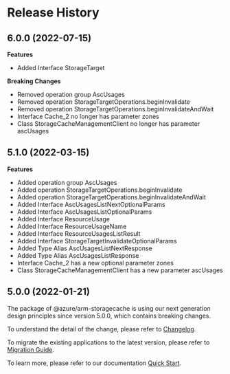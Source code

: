 # Release History
    
## 6.0.0 (2022-07-15)
    
**Features**

  - Added Interface StorageTarget

**Breaking Changes**

  - Removed operation group AscUsages
  - Removed operation StorageTargetOperations.beginInvalidate
  - Removed operation StorageTargetOperations.beginInvalidateAndWait
  - Interface Cache_2 no longer has parameter zones
  - Class StorageCacheManagementClient no longer has parameter ascUsages
    
    
## 5.1.0 (2022-03-15)
    
**Features**

  - Added operation group AscUsages
  - Added operation StorageTargetOperations.beginInvalidate
  - Added operation StorageTargetOperations.beginInvalidateAndWait
  - Added Interface AscUsagesListNextOptionalParams
  - Added Interface AscUsagesListOptionalParams
  - Added Interface ResourceUsage
  - Added Interface ResourceUsageName
  - Added Interface ResourceUsagesListResult
  - Added Interface StorageTargetInvalidateOptionalParams
  - Added Type Alias AscUsagesListNextResponse
  - Added Type Alias AscUsagesListResponse
  - Interface Cache_2 has a new optional parameter zones
  - Class StorageCacheManagementClient has a new parameter ascUsages
    
    
## 5.0.0 (2022-01-21)

The package of @azure/arm-storagecache is using our next generation design principles since version 5.0.0, which contains breaking changes.

To understand the detail of the change, please refer to [Changelog](https://aka.ms/js-track2-changelog).

To migrate the existing applications to the latest version, please refer to [Migration Guide](https://aka.ms/js-track2-migration-guide).

To learn more, please refer to our documentation [Quick Start](https://aka.ms/js-track2-quickstart).
